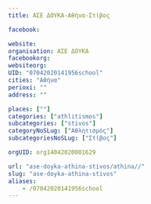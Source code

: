 ```yaml
---
title: ΑΣΕ ΔΟΥΚΑ-Αθήνα-Στίβος

facebook:

website:
organisation: ΑΣΕ ΔΟΥΚΑ
facebookorg:
websiteorg:
UID: "07042020141956school"
cities: "Αθήνα"
perioxi: ""
address: ""

places: [""]
categories: ["athlitismos"]
subcategories: ["stivos"]
categoryNoSLug: ["Αθλητισμός"]
subcategoriesNoSLug: ["Στίβος"]

orgUID: org14042020001629

url: "ase-doyka-athina-stivos/athina//"
slug: "ase-doyka-athina-stivos"
aliases:
    - /07042020141956school
---
```





